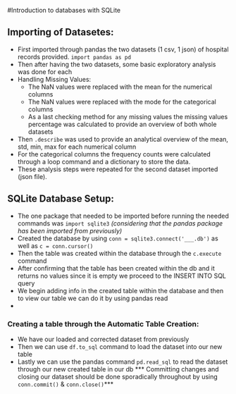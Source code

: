 #Introduction to databases with SQLite

## Importing of Datasetes: 
- First imported through pandas the two datasets (1 csv, 1 json) of hospital records provided. ```import pandas as pd```
- Then after having the two datasets, some basic exploratory analysis was done for each
- Handling Missing Values:
   - The NaN values were replaced with the mean for the numerical columns
   - The NaN values were replaced with the mode for the categorical columns
   - As a last checking method for any missing values the missing values percentage was calculated to provide an overview of both whole datasets
- Then ```.describe``` was used to provide an analytical overview of the mean, std, min, max for each numerical column
- For the categorical columns the frequency counts were calculated through a loop command and a dictionary to store the data.
- These analysis steps were repeated for the second dataset imported (json file).

## SQLite Database Setup:
- The one package that needed to be imported before running the needed commands was ```import sqlite3``` _(considering that the pandas package has been imported from previously)_
- Created the database by using ```conn = sqlite3.connect('___.db')``` as well as ```c = conn.cursor()```
- Then the table was created within the database through the ```c.execute``` command
- After confirming that the table has been created within the db and it returns no values since it is empty we proceed to the INSERT INTO SQL query
- We begin adding info in the created table within the database and then to view our table we can do it by using pandas read
- 
### Creating a table through the Automatic Table Creation:
- We have our loaded and corrected dataset from previously
- Then we can use ```df.to_sql``` command to load the dataset into our new table
- Lastly we can use the pandas command ```pd.read_sql``` to read the dataset through our new created table in our db
*** Committing changes and closing our dataset should be done sporadically throughout by using ```conn.commit()``` & ```conn.close()```***
